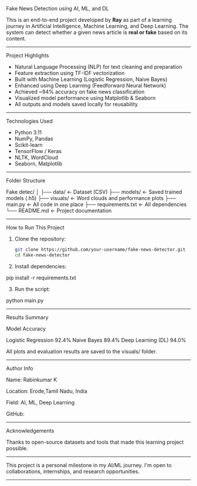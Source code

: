  Fake News Detection using AI, ML, and DL

This is an end-to-end project developed by **Ray** as part of a learning journey in Artificial Intelligence, Machine Learning, and Deep Learning. The system can detect whether a given news article is **real or fake** based on its content.

---

  Project Highlights

- Natural Language Processing (NLP) for text cleaning and preparation
- Feature extraction using TF-IDF vectorization
- Built with Machine Learning (Logistic Regression, Naive Bayes)
- Enhanced using Deep Learning (Feedforward Neural Network)
- Achieved ~94% accuracy on fake news classification
- Visualized model performance using Matplotlib & Seaborn
- All outputs and models saved locally for reusability

---
  Technologies Used

- Python 3.11  
- NumPy, Pandas  
- Scikit-learn  
- TensorFlow / Keras  
- NLTK, WordCloud  
- Seaborn, Matplotlib  

---

  Folder Structure

Fake detec/
 │ 
 ├── data/                             ← 
 Dataset (CSV) 
 ├── models/                           ← 
 Saved trained models (.h5) 
 ├── visuals/                          ← 
 Word clouds and performance plots
 ├── main.py                           ← All 
 code in one place 
 ├── requirements.txt                  ← All
 dependencies
 └── README.md                         ← 
 Project documentation

---

How to Run This Project

1. Clone the repository:
   ```bash
   git clone https://github.com/your-username/fake-news-detector.git
   cd fake-news-detector

2. Install dependencies:

pip install -r requirements.txt


3. Run the script:

python main.py




---

 Results Summary

Model	Accuracy

Logistic Regression	92.4%
Naive Bayes	89.4%
Deep Learning (DL)	94.0%


All plots and evaluation results are saved to the visuals/ folder.


---

Author Info

Name: Rabinkumar K

Location: Erode,Tamil Nadu, India 

Field: AI, ML, Deep Learning

GitHub: 



---

Acknowledgements

Thanks to open-source datasets and tools that made this learning project possible.


---

This project is a personal milestone in my AI/ML journey. I'm open to collaborations, internships, and research opportunities.



---